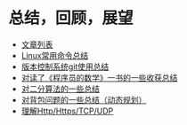 总结，回顾，展望
============================

* [文章列表](README.md)
* [Linux常用命令总结](docs/linux-commends.md)
* [版本控制系统git使用总结](docs/git-commends.md)
* [对读了《程序员的数学》一书的一些收获总结](docs/book-math-of-programmer.md)
* [对二分算法的一些总结](docs/think-algo-dc.md)
* [对背包问题的一些总结（动态规划）](docs/think-algo-package-dp.md)
* [理解Http/Https/TCP/UDP](docs/think-protocols-http-https-tcp-udp.md)

